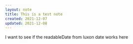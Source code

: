 ```yaml
---
layout: note
title: This is a test note
created: 2021-12-07
updated: 2021-12-08
---
```

I want to see if the readableDate from luxon date works here
